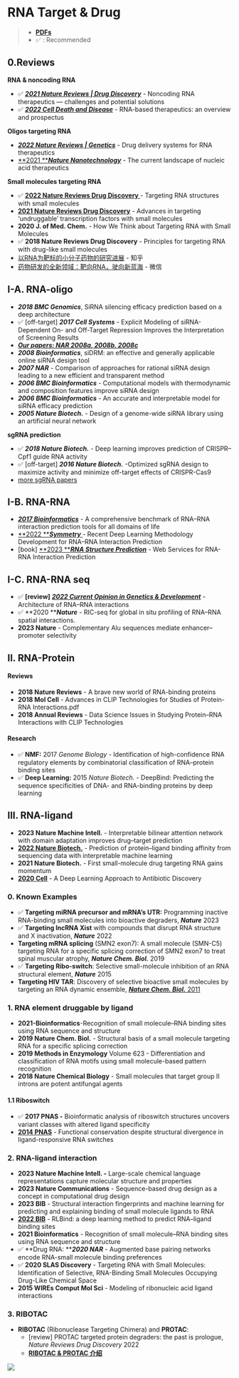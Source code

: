 # RNA Target & Drug

> * [**PDFs**](../)
> * ✅ : Recommended

## 0.Reviews

**RNA & noncoding RNA**

* ✅ [_**2021 Nature Reviews | Drug Discovery**_](https://www.nature.com/articles/s41573-021-00219-z) - Noncoding RNA therapeutics — challenges and potential solutions&#x20;
* ✅ [_**2022 Cell Death and Disease**_](https://www.nature.com/articles/s41419-022-05075-2) - RNA-based therapeutics: an overview and prospectus

**Oligos targeting RNA**

* [_**2022 Nature Reviews | Genetics**_](https://www.nature.com/articles/s41576-021-00439-4) - Drug delivery systems for RNA therapeutics
* [**2021 **_**Nature Nanotechnology**_](https://www.nature.com/articles/s41565-021-00898-0) -  The current landscape of nucleic acid therapeutics

**Small molecules targeting RNA**

* ✅ [**2022 Nature Reviews Drug Discovery** ](https://doi.org/10.1038/s41573-022-00521-4)- Targeting RNA structures with small molecules
* [**2021 Nature Reviews Drug Discovery**](https://www.nature.com/articles/s41573-021-00199-0) - Advances in targeting ‘undruggable’ transcription factors with small molecules
* **2020 J. of Med. Chem.** - How We Think about Targeting RNA with Small Molecules
* ✅ **2018 Nature Reviews Drug Discovery** - Principles for targeting RNA with drug-like small molecules
* [以RNA为靶标的小分子药物的研究进展](https://zhuanlan.zhihu.com/p/610068685) - 知乎
* [药物研发的全新领域：靶向RNA，驶向新蓝海](https://mp.weixin.qq.com/s/SApxzr3NFKzH2eBMRK8wdg) - 微信



## I-A. RNA-oligo

* _**2018 BMC Genomics**_, SiRNA silencing efficacy prediction based on a deep architecture&#x20;
* ✅ \[off-target] _**2017 Cell Systems**_ - Explicit Modeling of siRNA-Dependent On- and Off-Target Repression Improves the Interpretation of Screening Results
* [_**Our papers: NAR 2008a, 2008b, 2008c**_](https://www.ncrnalab.org/publications/pub.html#ii-2-sirnashrna-targeting-rna)
* _**2008 Bioinformatics**_, siDRM: an effective and generally applicable online siRNA design tool
* _**2007 NAR**_ - Comparison of approaches for rational siRNA design leading to a new efficient and transparent method
* _**2006 BMC Bioinformatics**_  - Computational models with thermodynamic and composition features improve siRNA design
* _**2006 BMC Bioinformatics**_ - An accurate and interpretable model for siRNA efficacy prediction
* _**2005 Nature Biotech.**_ - Design of a genome-wide siRNA library using an artificial neural network

**sgRNA prediction**

* ✅ _**2018 Nature Biotech.**_ - Deep learning improves prediction of CRISPR–Cpf1 guide RNA activity
* ✅ \[off-target] _**2016 Nature Biotech.**_ -Optimized sgRNA design to maximize activity and minimize off-target effects of CRISPR-Cas9
* [more sgRNA papers](https://portals.broadinstitute.org/gppx/crispick/public/faq)&#x20;

## I-B. RNA-RNA

* [_**2017 Bioinformatics**_](https://www.ncbi.nlm.nih.gov/pmc/articles/PMC5408919/) - A comprehensive benchmark of RNA–RNA interaction prediction tools for all domains of life
* [**2022 **_**Symmetry**_ ](https://www.mdpi.com/2073-8994/14/7/1302)- Recent Deep Learning Methodology Development for RNA–RNA Interaction Prediction
* \[book] [**2023 **_**RNA Structure Prediction**_](https://link.springer.com/protocol/10.1007/978-1-0716-2768-6\_11) - Web Services for RNA-RNA Interaction Prediction

## I-C. RNA-RNA seq

* ✅ **\[review]** [_**2022 Current Opinion in Genetics & Development**_](https://doi.org/10.1016/j.gde.2021.11.007) - Architecture of RNA–RNA interactions
* ✅  **2020 **_**Nature**_ - RIC-seq for global in situ profiling of RNA–RNA spatial interactions.&#x20;
* **2023 Nature** - Complementary Alu sequences mediate enhancer–promoter selectivity



## II. RNA-Protein

#### **Reviews**

* **2018 Nature Reviews** - A brave new world of RNA-binding proteins
* **2018 Mol Cell** - Advances in CLIP Technologies for Studies of Protein-RNA Interactions.pdf
* **2018 Annual Reviews** - Data Science Issues in Studying Protein–RNA Interactions with CLIP Technologies&#x20;

#### **Research**

* ✅ **NMF:** 2017 _Genome Biology_ - Identification of high-confidence RNA regulatory elements by combinatorial classification of RNA–protein binding sites
* ✅ **Deep Learning:** 2015 _Nature Biotech._ - DeepBind: Predicting the sequence specificities of DNA- and RNA-binding proteins by deep learning



## III. RNA-ligand

* **2023 Nature Machine Intell.** - Interpretable bilinear attention network with domain adaptation improves drug–target prediction
* [**2022 Nature Biotech.**](https://doi.org/10.1038/s41587-022-01307-0) - Prediction of protein–ligand binding affinity from sequencing data with interpretable machine learning
* **2021 Nature Biotech.** - First small-molecule drug targeting RNA gains momentum
* [**2020 Cell**](https://www.sciencedirect.com/science/article/pii/S0092867420301021#!) - A Deep Learning Approach to Antibiotic Discovery

### 0. Known Examples

* ✅ **Targeting miRNA precursor and mRNA’s UTR:**  Programming inactive RNA-binding small molecules into bioactive degraders, _**Nature**_ 2023
* ✅ **Targeting lncRNA Xist** with compounds that disrupt RNA structure and X inactivation,  _**Nature**_ 2022
* **Targeting mRNA splicing** (SMN2 exon7): A small molecule (SMN-C5) targeting RNA for a specific splicing correction of SMN2 exon7 to treat spinal muscular atrophy,  _**Nature Chem. Biol.**_ 2019
* ✅  **Targeting Ribo-switch**: Selective small-molecule inhibition of an RNA structural element, _**Nature**_ 2015
* **Targeting HIV TAR**: Discovery of selective bioactive small molecules by targeting an RNA dynamic ensemble, [_**Nature Chem. Biol.**_  2011 ](https://www.nature.com/articles/nchembio.596)

### 1. RNA element druggable by ligand

* **2021-Bioinformatics**-Recognition of small molecule–RNA binding sites using RNA sequence and structure
* **2019 Nature Chem. Biol.** - Structural basis of a small molecule targeting RNA for a specific splicing correction
* **2019 Methods in Enzymology** Volume 623 - Differentiation and classification of RNA motifs using small molecule-based pattern recognition
* **2018 Nature Chemical Biology** - Small molecules that target group II introns are potent antifungal agents

#### 1.1 Riboswitch

* ✅  **2017 PNAS -** Bioinformatic analysis of riboswitch structures uncovers variant classes with altered ligand specificity
* [**2014 PNAS**](https://www.pnas.org/cgi/doi/10.1073/pnas.1414678111) - Functional conservation despite structural divergence in ligand-responsive RNA switches

### 2. RNA-ligand interaction

* **2023 Nature Machine Intell. -** Large-scale chemical language representations capture molecular structure and properties
* **2023 Nature Communications** - Sequence-based drug design as a concept in computational drug design
* **2023 BIB** - Structural interaction fingerprints and machine learning for predicting and explaining binding of small molecule ligands to RNA
* [**2022 BIB**](https://academic.oup.com/bib/advance-article-abstract/doi/10.1093/bib/bbac486/6832814?redirectedFrom=fulltext) - RLBind: a deep learning method to predict RNA–ligand binding sites
* **2021 Bioinformatics** - Recognition of small molecule–RNA binding sites using RNA sequence and structure
* ✅  **Drug RNA: **_**2020 NAR**_ - Augmented base pairing networks encode RNA-small molecule binding preferences
* ✅  **2020 SLAS Discovery** - Targeting RNA with Small Molecules: Identification of Selective, RNA-Binding Small Molecules Occupying Drug-Like Chemical Space
* **2015 WIREs Comput Mol Sci** - Modeling of ribonucleic acid ligand interactions

### 3. RIBOTAC

* **RIBOTAC** (Ribonuclease Targeting Chimera) and **PROTAC**:&#x20;
  * \[review] PROTAC targeted protein degraders: the past is prologue, _Nature Reviews Drug Discovery_ 2022
  * [**RIBOTAC & PROTAC 介绍**](https://mp.weixin.qq.com/s/zlS33lwnnko1pGOdWq5e6g)

![](../../../.gitbook/assets/EDEA6A20-2913-4A52-9B63-5F231659948B.png)
